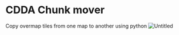 # CDDA Chunk mover
 Copy overmap tiles from one map to another using python
![Untitled](https://github.com/user-attachments/assets/c7254a58-7b8e-472a-b137-5c4bd2e775b5)

